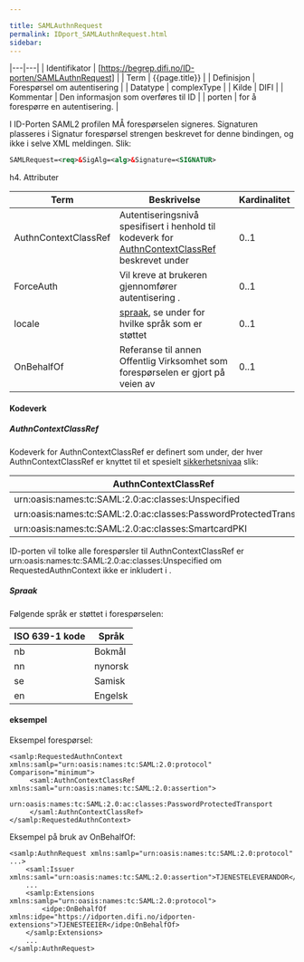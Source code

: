 ```yaml
---

title: SAMLAuthnRequest  
permalink: IDport_SAMLAuthnRequest.html
sidebar:
---
```


 |---|---|
| Identifikator | [https://begrep.difi.no/ID-porten/SAMLAuthnRequest] |
| Term          | {{page.title}} |
| Definisjon    | Forespørsel om autentisering |
| Datatype      | complexType |
| Kilde         | DIFI |
| Kommentar     | Den informasjon som overføres til ID |
| porten        | for å forespørre en autentisering. |

I ID-Porten SAML2 profilen MÅ forespørselen signeres. Signaturen
plasseres i Signatur forespørsel strengen beskrevet for denne bindingen,
og ikke i selve XML meldingen. Slik:

```xml
SAMLRequest=<req>&SigAlg=<alg>&Signature=<SIGNATUR>
```

  
h4. Attributer

| Term                 | Beskrivelse                                                                                                             | Kardinalitet |
| --- | ---| --- |
| AuthnContextClassRef | Autentiseringsnivå spesifisert i henhold til kodeverk for [AuthnContextClassRef](#AuthnContextClassRef) beskrevet under | 0..1         |
| ForceAuth            | Vil kreve at brukeren gjennomfører autentisering .                                                                      | 0..1         |
| locale               | [spraak](../felles/spraak.md), se under for hvilke språk som er støttet                                                      | 0..1         |
| OnBehalfOf           | Referanse til annen Offentlig Virksomhet som forespørselen er gjort på veien av                                         | 0..1         |

#### Kodeverk

##### AuthnContextClassRef

Kodeverk for AuthnContextClassRef er definert som under, der hver
AuthnContextClassRef er knyttet til et spesielt
[sikkerhetsnivaa](../felles/sikkerhetsnivaa.md) slik:

| AuthnContextClassRef                                              | [sikkerhetsnivaa](../felles/sikkerhetsnivaa.md) |
| --- | --- |
| urn:oasis:names:tc:SAML:2.0:ac:classes:Unspecified                | 3                                          |
| urn:oasis:names:tc:SAML:2.0:ac:classes:PasswordProtectedTransport | 3                                          |
| urn:oasis:names:tc:SAML:2.0:ac:classes:SmartcardPKI               | 4                                          |

ID-porten vil tolke alle forespørsler til AuthnContextClassRef er
urn:oasis:names:tc:SAML:2.0:ac:classes:Unspecified om
RequestedAuthnContext ikke er inkludert i <AuthnRequest>.

##### Spraak

Følgende språk er støttet i forespørselen:

| ISO 639-1 kode | Språk   |
| --- | --- |
| nb             | Bokmål  |
| nn             | nynorsk |
| se             | Samisk  |
| en             | Engelsk |

#### eksempel

Eksempel forespørsel:

``` brush: xml; toolbar: false
<samlp:RequestedAuthnContext xmlns:samlp="urn:oasis:names:tc:SAML:2.0:protocol" Comparison="minimum">
     <saml:AuthnContextClassRef xmlns:saml="urn:oasis:names:tc:SAML:2.0:assertion">
            urn:oasis:names:tc:SAML:2.0:ac:classes:PasswordProtectedTransport
     </saml:AuthnContextClassRef>
</samlp:RequestedAuthnContext>
```

Eksempel på bruk av OnBehalfOf:

``` brush: xml; toolbar: false
<samlp:AuthnRequest xmlns:samlp="urn:oasis:names:tc:SAML:2.0:protocol" ...>
    <saml:Issuer xmlns:saml="urn:oasis:names:tc:SAML:2.0:assertion">TJENESTELEVERANDOR</saml:Issuer>
    ...
    <samlp:Extensions xmlns:samlp="urn:oasis:names:tc:SAML:2.0:protocol">
        <idpe:OnBehalfOf xmlns:idpe="https://idporten.difi.no/idporten-extensions">TJENESTEEIER</idpe:OnBehalfOf>
    </samlp:Extensions>
    ...
</samlp:AuthnRequest>
```
